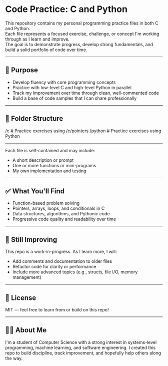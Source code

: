 # Code Practice: C and Python

This repository contains my personal programming practice files in both C and Python.  
Each file represents a focused exercise, challenge, or concept I'm working through as I learn and improve.  
The goal is to demonstrate progress, develop strong fundamentals, and build a solid portfolio of code over time.

---

## 🧠 Purpose

- Develop fluency with core programming concepts
- Practice with low-level C and high-level Python in parallel
- Track my improvement over time through clean, well-commented code
- Build a base of code samples that I can share professionally

---

## 📁 Folder Structure
/c # Practice exercises using
/c/pointers
/python # Practice exercises using Python

---

Each file is self-contained and may include:
- A short description or prompt
- One or more functions or mini-programs
- My own implementation and testing

---

## ✅ What You'll Find

- Function-based problem solving
- Pointers, arrays, loops, and conditionals in C
- Data structures, algorithms, and Pythonic code
- Progressive code quality and readability over time

---

## 🚧 Still Improving

This repo is a work-in-progress. As I learn more, I will:
- Add comments and documentation to older files
- Refactor code for clarity or performance
- Include more advanced topics (e.g., structs, file I/O, memory management)

---

## 🧾 License

MIT — feel free to learn from or build on this repo!

---

## 🙋‍♂️ About Me

I'm a student of Computer Science with a strong interest in systems-level programming, machine learning, and software engineering.
I created this repo to build discipline, track improvement, and hopefully help others along the way.


